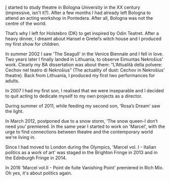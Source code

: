 [I](http://uk.linkedin.com/in/irenegk) started to study theatre in Bologna University in the XX century (impressive, isn't it?). After a few months I had already left Bologna to attend an acting workshop in Pontedera. After all, Bologna was not the centre of the world.

That’s why I left for Holstebro (DK) to get inspired by Odin Teatret. After a heavy dinner, I dreamt about Hansel e Gretel’s witch house and I produced my first show for children.

In summer 2002 I saw 'The Seagull' in the Venice Biennale and I fell in love. Two years later I finally landed in Lithuania, to observe Eimuntas Nekrošius’ work. Clearly my BA dissertation was about them: “L’Attualità della polvere: Cechov nel teatro di Nekrošius” (The actuality of dust: Cechov in Nekrošius’ theatre). Back from Lithuania, I produced my first two performances for adults.

In 2007 I had my first son, I realised that we were inseparable and I decided to quit acting to dedicate myself to my own projects as a director. 

During summer of 2011, while feeding my second son, ‘Rosa’s Dream’ saw the light. 

In March 2012, postponed due to a snow storm, ‘The snow queen-I don’t need you’ premiered. In the same year I started to work on 'Marcel', with the urge to find connections between theatre and the contemporary world we're living in. 

Since I had moved to London during the Olympics, 'Marcel vol. I - Italian politics as a work of art' was staged in the Brighton Fringe in 2013 and in the Edinburgh Fringe in 2014.

In 2016 'Marcel vol.II - Point de fuite Vanishing Point' premiered in Rich Mix. Oh yes, it's about politics again.
